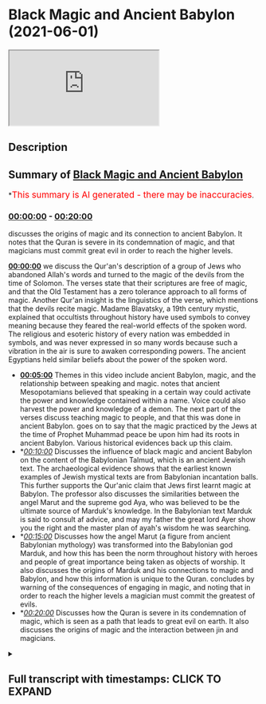 # Black Magic and Ancient Babylon (2021-06-01)

<iframe loading='lazy' src='https://www.youtube.com/embed/dLQAEBFakr8'></iframe>

## Description

## Summary of [Black Magic and Ancient Babylon](https://www.youtube.com/watch?v=dLQAEBFakr8)

\*<span style="color:red; font-size:125%">This summary is AI generated - there may be inaccuracies</span>.

### [00:00:00](https://www.youtube.com/watch?v=dLQAEBFakr8\&t=0) - [00:20:00](https://www.youtube.com/watch?v=dLQAEBFakr8\&t=1200)

discusses the origins of magic and its connection to ancient Babylon. It notes that the Quran is severe in its condemnation of magic, and that magicians must commit great evil in order to reach the higher levels.

**[00:00:00](https://www.youtube.com/watch?v=dLQAEBFakr8\&t=0)**  we discuss the Qur'an's description of a group of Jews who abandoned Allah's words and turned to the magic of the devils from the time of Solomon. The verses state that their scriptures are free of magic, and that the Old Testament has a zero tolerance approach to all forms of magic. Another Qur'an insight is the linguistics of the verse, which mentions that the devils recite magic. Madame Blavatsky, a 19th century mystic, explained that occultists throughout history have used symbols to convey meaning because they feared the real-world effects of the spoken word. The religious and esoteric history of every nation was embedded in symbols, and was never expressed in so many words because such a vibration in the air is sure to awaken corresponding powers. The ancient Egyptians held similar beliefs about the power of the spoken word.

*   **[00:05:00](https://www.youtube.com/watch?v=dLQAEBFakr8\&t=300)** Themes in this video include ancient Babylon, magic, and the relationship between speaking and magic.  notes that ancient Mesopotamians believed that speaking in a certain way could activate the power and knowledge contained within a name. Voice could also harvest the power and knowledge of a demon. The next part of the verses discuss teaching magic to people, and that this was done in ancient Babylon.  goes on to say that the magic practiced by the Jews at the time of Prophet Muhammad peace be upon him had its roots in ancient Babylon. Various historical evidences back up this claim.
*   \**[00:10:00](https://www.youtube.com/watch?v=dLQAEBFakr8\&t=600)* Discusses the influence of black magic and ancient Babylon on the content of the Babylonian Talmud, which is an ancient Jewish text. The archaeological evidence shows that the earliest known examples of Jewish mystical texts are from Babylonian incantation balls. This further supports the Qur'anic claim that Jews first learnt magic at Babylon. The professor also discusses the similarities between the angel Marut and the supreme god Aya, who was believed to be the ultimate source of Marduk's knowledge. In the Babylonian text Marduk is said to consult af advice, and may my father the great lord Ayer show you the right and the master plan of ayah's wisdom he was searching.
*   \**[00:15:00](https://www.youtube.com/watch?v=dLQAEBFakr8\&t=900)* Discusses how the angel Marut (a figure from ancient Babylonian mythology) was transformed into the Babylonian god Marduk, and how this has been the norm throughout history with heroes and people of great importance being taken as objects of worship. It also discusses the origins of Marduk and his connections to magic and Babylon, and how this information is unique to the Quran.  concludes by warning of the consequences of engaging in magic, and noting that in order to reach the higher levels a magician must commit the greatest of evils.
*   \**[00:20:00](https://www.youtube.com/watch?v=dLQAEBFakr8\&t=1200)* Discusses how the Quran is severe in its condemnation of magic, which is seen as a path that leads to great evil on earth. It also discusses the origins of magic and the interaction between jin and magicians.

<details><summary><h2>Full transcript with timestamps: CLICK TO EXPAND</h2></summary>

[0:00:04](https://youtu.be/dLQAEBFakr8?t=4) in this video we are going to see that\
[0:00:06](https://youtu.be/dLQAEBFakr8?t=6) the quran contains a wealth of\
[0:00:08](https://youtu.be/dLQAEBFakr8?t=8) information about the world of the\
[0:00:10](https://youtu.be/dLQAEBFakr8?t=10) occult\
[0:00:11](https://youtu.be/dLQAEBFakr8?t=11) our analysis will focus on the second\
[0:00:13](https://youtu.be/dLQAEBFakr8?t=13) chapter of the quran\
[0:00:15](https://youtu.be/dLQAEBFakr8?t=15) known as surah al-baqarah in particular\
[0:00:18](https://youtu.be/dLQAEBFakr8?t=18) verses 101-102\
[0:00:21](https://youtu.be/dLQAEBFakr8?t=21) we will analyze these verses from the\
[0:00:23](https://youtu.be/dLQAEBFakr8?t=23) perspective of history and archaeology\
[0:00:26](https://youtu.be/dLQAEBFakr8?t=26) the verses begin by saying and when a\
[0:00:28](https://youtu.be/dLQAEBFakr8?t=28) messenger from allah\
[0:00:30](https://youtu.be/dLQAEBFakr8?t=30) came to them confirming that which was\
[0:00:32](https://youtu.be/dLQAEBFakr8?t=32) with them the children of israel\
[0:00:34](https://youtu.be/dLQAEBFakr8?t=34) a party of those who had been given the\
[0:00:36](https://youtu.be/dLQAEBFakr8?t=36) scripture\
[0:00:37](https://youtu.be/dLQAEBFakr8?t=37) through the scripture of allah behind\
[0:00:39](https://youtu.be/dLQAEBFakr8?t=39) their backs as if they did not know\
[0:00:41](https://youtu.be/dLQAEBFakr8?t=41) what it contained and they followed\
[0:00:43](https://youtu.be/dLQAEBFakr8?t=43) instead what the devils had recited\
[0:00:45](https://youtu.be/dLQAEBFakr8?t=45) during the reign of solomon the\
[0:00:48](https://youtu.be/dLQAEBFakr8?t=48) classical muslim exegetes\
[0:00:50](https://youtu.be/dLQAEBFakr8?t=50) ibn kethir and tabari both explained\
[0:00:53](https://youtu.be/dLQAEBFakr8?t=53) that the quran here is referring to a\
[0:00:56](https://youtu.be/dLQAEBFakr8?t=56) faction of jews\
[0:00:57](https://youtu.be/dLQAEBFakr8?t=57) at the time of muhammad peace be upon\
[0:00:59](https://youtu.be/dLQAEBFakr8?t=59) him who rejected him\
[0:01:01](https://youtu.be/dLQAEBFakr8?t=61) despite knowing he was a messenger the\
[0:01:03](https://youtu.be/dLQAEBFakr8?t=63) quran rebukes them\
[0:01:05](https://youtu.be/dLQAEBFakr8?t=65) for not acting upon this knowledge of\
[0:01:07](https://youtu.be/dLQAEBFakr8?t=67) his prophethood\
[0:01:08](https://youtu.be/dLQAEBFakr8?t=68) which is contained in their very own\
[0:01:10](https://youtu.be/dLQAEBFakr8?t=70) scriptures\
[0:01:11](https://youtu.be/dLQAEBFakr8?t=71) they are accused of abandoning their\
[0:01:13](https://youtu.be/dLQAEBFakr8?t=73) scriptures and instead\
[0:01:14](https://youtu.be/dLQAEBFakr8?t=74) resorting to practicing the magic of\
[0:01:16](https://youtu.be/dLQAEBFakr8?t=76) their ancestors from the time of solomon\
[0:01:19](https://youtu.be/dLQAEBFakr8?t=79) there are a number of amazing insights\
[0:01:21](https://youtu.be/dLQAEBFakr8?t=81) to note here\
[0:01:22](https://youtu.be/dLQAEBFakr8?t=82) firstly we can see that the quran makes\
[0:01:25](https://youtu.be/dLQAEBFakr8?t=85) an important distinction\
[0:01:26](https://youtu.be/dLQAEBFakr8?t=86) between scripture and the works of\
[0:01:28](https://youtu.be/dLQAEBFakr8?t=88) devils namely that of magic\
[0:01:31](https://youtu.be/dLQAEBFakr8?t=91) the quran states that a party of jews\
[0:01:34](https://youtu.be/dLQAEBFakr8?t=94) abandoned allah's words\
[0:01:35](https://youtu.be/dLQAEBFakr8?t=95) and turned to the magic of devils\
[0:01:38](https://youtu.be/dLQAEBFakr8?t=98) implying that their scriptures are free\
[0:01:39](https://youtu.be/dLQAEBFakr8?t=99) of magic\
[0:01:41](https://youtu.be/dLQAEBFakr8?t=101) if we compare the old testament with\
[0:01:43](https://youtu.be/dLQAEBFakr8?t=103) rabbinic writings\
[0:01:44](https://youtu.be/dLQAEBFakr8?t=104) we find that this is the case the old\
[0:01:46](https://youtu.be/dLQAEBFakr8?t=106) testament states\
[0:01:48](https://youtu.be/dLQAEBFakr8?t=108) you shall not permit a sorceress to live\
[0:01:51](https://youtu.be/dLQAEBFakr8?t=111) mediums and necromancers shall surely be\
[0:01:53](https://youtu.be/dLQAEBFakr8?t=113) put to death\
[0:01:55](https://youtu.be/dLQAEBFakr8?t=115) let no one be found among you who\
[0:01:56](https://youtu.be/dLQAEBFakr8?t=116) interprets omens\
[0:01:58](https://youtu.be/dLQAEBFakr8?t=118) we can see that the old testament has a\
[0:02:01](https://youtu.be/dLQAEBFakr8?t=121) zero tolerance approach to all forms of\
[0:02:03](https://youtu.be/dLQAEBFakr8?t=123) magic\
[0:02:04](https://youtu.be/dLQAEBFakr8?t=124) by comparison rabbinic texts such as the\
[0:02:07](https://youtu.be/dLQAEBFakr8?t=127) talmud are full of occult teachings\
[0:02:09](https://youtu.be/dLQAEBFakr8?t=129) rabbi wrote i see in the\
[0:02:12](https://youtu.be/dLQAEBFakr8?t=132) babylonian talmud\
[0:02:13](https://youtu.be/dLQAEBFakr8?t=133) many things which were permitted from\
[0:02:15](https://youtu.be/dLQAEBFakr8?t=135) the realm of fortune telling\
[0:02:16](https://youtu.be/dLQAEBFakr8?t=136) incantations and witchcraft these are\
[0:02:19](https://youtu.be/dLQAEBFakr8?t=139) innumerable\
[0:02:20](https://youtu.be/dLQAEBFakr8?t=140) here are just some examples of occultism\
[0:02:22](https://youtu.be/dLQAEBFakr8?t=142) in the talmud\
[0:02:24](https://youtu.be/dLQAEBFakr8?t=144) if one wishes to see demons let him take\
[0:02:27](https://youtu.be/dLQAEBFakr8?t=147) the afterbirth of a black\
[0:02:28](https://youtu.be/dLQAEBFakr8?t=148) shikat let him roast it in fire and\
[0:02:31](https://youtu.be/dLQAEBFakr8?t=151) grind it to powder\
[0:02:32](https://youtu.be/dLQAEBFakr8?t=152) and then let him put some into his eye\
[0:02:36](https://youtu.be/dLQAEBFakr8?t=156) what is an approved amulet one that has\
[0:02:39](https://youtu.be/dLQAEBFakr8?t=159) healed once\
[0:02:40](https://youtu.be/dLQAEBFakr8?t=160) a second time and a third time\
[0:02:43](https://youtu.be/dLQAEBFakr8?t=163) the course of the constellations and the\
[0:02:45](https://youtu.be/dLQAEBFakr8?t=165) zodiac has influence as a natural law\
[0:02:47](https://youtu.be/dLQAEBFakr8?t=167) upon the world\
[0:02:48](https://youtu.be/dLQAEBFakr8?t=168) and everything depends upon it longevity\
[0:02:51](https://youtu.be/dLQAEBFakr8?t=171) children and finances\
[0:02:53](https://youtu.be/dLQAEBFakr8?t=173) it's clear that the talmud promotes a\
[0:02:55](https://youtu.be/dLQAEBFakr8?t=175) whole host of occult practices\
[0:02:57](https://youtu.be/dLQAEBFakr8?t=177) including sorcery amulets and astrology\
[0:03:01](https://youtu.be/dLQAEBFakr8?t=181) we've seen that these are all practices\
[0:03:03](https://youtu.be/dLQAEBFakr8?t=183) that the old testament deems punishable\
[0:03:05](https://youtu.be/dLQAEBFakr8?t=185) by death\
[0:03:06](https://youtu.be/dLQAEBFakr8?t=186) scripture and rabbinic writings are\
[0:03:08](https://youtu.be/dLQAEBFakr8?t=188) completely at odds\
[0:03:09](https://youtu.be/dLQAEBFakr8?t=189) when it comes to the permissibility of\
[0:03:11](https://youtu.be/dLQAEBFakr8?t=191) magic just as the quran states\
[0:03:14](https://youtu.be/dLQAEBFakr8?t=194) another quranic insight is the fact that\
[0:03:17](https://youtu.be/dLQAEBFakr8?t=197) the verse is addressing a group of jews\
[0:03:19](https://youtu.be/dLQAEBFakr8?t=199) who are contemporary to the prophet\
[0:03:21](https://youtu.be/dLQAEBFakr8?t=201) muhammad peace be upon him\
[0:03:23](https://youtu.be/dLQAEBFakr8?t=203) and making the claim that they were\
[0:03:24](https://youtu.be/dLQAEBFakr8?t=204) following the magic of devils from the\
[0:03:26](https://youtu.be/dLQAEBFakr8?t=206) time of solomon\
[0:03:28](https://youtu.be/dLQAEBFakr8?t=208) given that solomon is from the 10th\
[0:03:30](https://youtu.be/dLQAEBFakr8?t=210) century bce\
[0:03:31](https://youtu.be/dLQAEBFakr8?t=211) and the quran was revealed in the 7th\
[0:03:33](https://youtu.be/dLQAEBFakr8?t=213) century ce\
[0:03:34](https://youtu.be/dLQAEBFakr8?t=214) this points to a continuous magic\
[0:03:36](https://youtu.be/dLQAEBFakr8?t=216) tradition of at least one and a half\
[0:03:38](https://youtu.be/dLQAEBFakr8?t=218) thousand years\
[0:03:40](https://youtu.be/dLQAEBFakr8?t=220) if this really is the case then we would\
[0:03:42](https://youtu.be/dLQAEBFakr8?t=222) expect jewish practitioners\
[0:03:44](https://youtu.be/dLQAEBFakr8?t=224) to have mastered these dark arts over\
[0:03:46](https://youtu.be/dLQAEBFakr8?t=226) such a long period of time\
[0:03:48](https://youtu.be/dLQAEBFakr8?t=228) this is exactly what we find in the\
[0:03:50](https://youtu.be/dLQAEBFakr8?t=230) world of magic\
[0:03:51](https://youtu.be/dLQAEBFakr8?t=231) for centuries jewish mythicism such as\
[0:03:54](https://youtu.be/dLQAEBFakr8?t=234) kabbalah\
[0:03:55](https://youtu.be/dLQAEBFakr8?t=235) and jewish numerology known as gematria\
[0:03:57](https://youtu.be/dLQAEBFakr8?t=237) have been fundamental to occultism\
[0:04:00](https://youtu.be/dLQAEBFakr8?t=240) to this day anyone who is serious about\
[0:04:03](https://youtu.be/dLQAEBFakr8?t=243) the occult\
[0:04:04](https://youtu.be/dLQAEBFakr8?t=244) must study these jewish systems as they\
[0:04:06](https://youtu.be/dLQAEBFakr8?t=246) are considered foundational\
[0:04:08](https://youtu.be/dLQAEBFakr8?t=248) yet another quranic insight can be found\
[0:04:10](https://youtu.be/dLQAEBFakr8?t=250) in the linguistics of this verse\
[0:04:12](https://youtu.be/dLQAEBFakr8?t=252) note the word recited devils are said to\
[0:04:15](https://youtu.be/dLQAEBFakr8?t=255) recite\
[0:04:16](https://youtu.be/dLQAEBFakr8?t=256) magic the use of spoken incantations\
[0:04:20](https://youtu.be/dLQAEBFakr8?t=260) and evocations are in fact a major part\
[0:04:23](https://youtu.be/dLQAEBFakr8?t=263) of magic\
[0:04:24](https://youtu.be/dLQAEBFakr8?t=264) madame blavatsky was a highly\
[0:04:26](https://youtu.be/dLQAEBFakr8?t=266) influential 19th century mystic\
[0:04:29](https://youtu.be/dLQAEBFakr8?t=269) she explained that occultists throughout\
[0:04:31](https://youtu.be/dLQAEBFakr8?t=271) history\
[0:04:32](https://youtu.be/dLQAEBFakr8?t=272) have used symbols to convey meaning\
[0:04:34](https://youtu.be/dLQAEBFakr8?t=274) because they feared the real-world\
[0:04:36](https://youtu.be/dLQAEBFakr8?t=276) effects\
[0:04:37](https://youtu.be/dLQAEBFakr8?t=277) of the spoken word the religious and\
[0:04:40](https://youtu.be/dLQAEBFakr8?t=280) esoteric history of every nation\
[0:04:42](https://youtu.be/dLQAEBFakr8?t=282) was embedded in symbols it was never\
[0:04:46](https://youtu.be/dLQAEBFakr8?t=286) expressed in so many words\
[0:04:47](https://youtu.be/dLQAEBFakr8?t=287) why because such or another vibration in\
[0:04:50](https://youtu.be/dLQAEBFakr8?t=290) the air\
[0:04:51](https://youtu.be/dLQAEBFakr8?t=291) is sure to awaken corresponding powers\
[0:04:53](https://youtu.be/dLQAEBFakr8?t=293) union with which produces good or bad\
[0:04:55](https://youtu.be/dLQAEBFakr8?t=295) results\
[0:04:57](https://youtu.be/dLQAEBFakr8?t=297) the ancient egyptians held similar\
[0:04:59](https://youtu.be/dLQAEBFakr8?t=299) beliefs about the power of the spoken\
[0:05:01](https://youtu.be/dLQAEBFakr8?t=301) word\
[0:05:02](https://youtu.be/dLQAEBFakr8?t=302) the commonly found phrases magic of\
[0:05:04](https://youtu.be/dLQAEBFakr8?t=304) their mouths\
[0:05:05](https://youtu.be/dLQAEBFakr8?t=305) and spells of their utterances show the\
[0:05:08](https://youtu.be/dLQAEBFakr8?t=308) close relationship between speaking and\
[0:05:10](https://youtu.be/dLQAEBFakr8?t=310) magic\
[0:05:11](https://youtu.be/dLQAEBFakr8?t=311) the two were treated as more or less\
[0:05:12](https://youtu.be/dLQAEBFakr8?t=312) equivalent\
[0:05:14](https://youtu.be/dLQAEBFakr8?t=314) the ancient mesopotamians also believed\
[0:05:16](https://youtu.be/dLQAEBFakr8?t=316) that incantations\
[0:05:18](https://youtu.be/dLQAEBFakr8?t=318) had to be spoken in a certain way in\
[0:05:20](https://youtu.be/dLQAEBFakr8?t=320) order for them to be effective\
[0:05:23](https://youtu.be/dLQAEBFakr8?t=323) voice can harvest the power and\
[0:05:24](https://youtu.be/dLQAEBFakr8?t=324) knowledge contained within a name\
[0:05:26](https://youtu.be/dLQAEBFakr8?t=326) the incantation and names contained in\
[0:05:29](https://youtu.be/dLQAEBFakr8?t=329) them had to be pronounced in a special\
[0:05:31](https://youtu.be/dLQAEBFakr8?t=331) tone of voice\
[0:05:32](https://youtu.be/dLQAEBFakr8?t=332) the word used to describe one speaking\
[0:05:34](https://youtu.be/dLQAEBFakr8?t=334) in this manner lohushu\
[0:05:36](https://youtu.be/dLQAEBFakr8?t=336) is even different from the regular verb\
[0:05:38](https://youtu.be/dLQAEBFakr8?t=338) se and had a meaning similar to\
[0:05:40](https://youtu.be/dLQAEBFakr8?t=340) utter murmur or chant\
[0:05:45](https://youtu.be/dLQAEBFakr8?t=345) the next part of the verses state it was\
[0:05:48](https://youtu.be/dLQAEBFakr8?t=348) not solomon who disbelieved\
[0:05:49](https://youtu.be/dLQAEBFakr8?t=349) but the devils disbelieved teaching\
[0:05:51](https://youtu.be/dLQAEBFakr8?t=351) people magic\
[0:05:53](https://youtu.be/dLQAEBFakr8?t=353) here the quran defends the noble prophet\
[0:05:55](https://youtu.be/dLQAEBFakr8?t=355) solomon clearing him of the false\
[0:05:57](https://youtu.be/dLQAEBFakr8?t=357) accusations of magic\
[0:05:59](https://youtu.be/dLQAEBFakr8?t=359) rabbis and jewish commentators\
[0:06:01](https://youtu.be/dLQAEBFakr8?t=361) throughout history have claimed that\
[0:06:03](https://youtu.be/dLQAEBFakr8?t=363) solomon was a master magician\
[0:06:05](https://youtu.be/dLQAEBFakr8?t=365) for example the talmud claims that\
[0:06:07](https://youtu.be/dLQAEBFakr8?t=367) solomon possessed a magical ring\
[0:06:09](https://youtu.be/dLQAEBFakr8?t=369) that was the source of his ability to\
[0:06:11](https://youtu.be/dLQAEBFakr8?t=371) control devils\
[0:06:12](https://youtu.be/dLQAEBFakr8?t=372) the talmud narrates the following story\
[0:06:15](https://youtu.be/dLQAEBFakr8?t=375) the demon asmodius said to solomon give\
[0:06:18](https://youtu.be/dLQAEBFakr8?t=378) me your ring with god's name engraved on\
[0:06:21](https://youtu.be/dLQAEBFakr8?t=381) it\
[0:06:21](https://youtu.be/dLQAEBFakr8?t=381) and i will show you my strength solomon\
[0:06:25](https://youtu.be/dLQAEBFakr8?t=385) gave him his ring\
[0:06:26](https://youtu.be/dLQAEBFakr8?t=386) asmodius swallowed the ring and grew\
[0:06:29](https://youtu.be/dLQAEBFakr8?t=389) until he placed\
[0:06:30](https://youtu.be/dLQAEBFakr8?t=390) one wing in the heaven and one wing on\
[0:06:32](https://youtu.be/dLQAEBFakr8?t=392) the earth\
[0:06:33](https://youtu.be/dLQAEBFakr8?t=393) he threw solomon a distance of 400\
[0:06:36](https://youtu.be/dLQAEBFakr8?t=396) parasangs\
[0:06:37](https://youtu.be/dLQAEBFakr8?t=397) i.e over one thousand miles with solomon\
[0:06:40](https://youtu.be/dLQAEBFakr8?t=400) deposed from the throne\
[0:06:41](https://youtu.be/dLQAEBFakr8?t=401) as modius took his place while asmodius\
[0:06:45](https://youtu.be/dLQAEBFakr8?t=405) was impersonating solomon\
[0:06:46](https://youtu.be/dLQAEBFakr8?t=406) he demanded that solomon's mother engage\
[0:06:49](https://youtu.be/dLQAEBFakr8?t=409) in sexual intercourse with him\
[0:06:51](https://youtu.be/dLQAEBFakr8?t=411) once the jewish council heard this they\
[0:06:53](https://youtu.be/dLQAEBFakr8?t=413) understood that this was an impostor\
[0:06:55](https://youtu.be/dLQAEBFakr8?t=415) and not actually solomon they brought\
[0:06:57](https://youtu.be/dLQAEBFakr8?t=417) solomon and gave him a ring on which the\
[0:06:59](https://youtu.be/dLQAEBFakr8?t=419) name of god was carved\
[0:07:00](https://youtu.be/dLQAEBFakr8?t=420) when solomon entered asmodius saw him\
[0:07:03](https://youtu.be/dLQAEBFakr8?t=423) and fled\
[0:07:04](https://youtu.be/dLQAEBFakr8?t=424) followers of judaism need to realize\
[0:07:07](https://youtu.be/dLQAEBFakr8?t=427) that such rabbinic teachings\
[0:07:08](https://youtu.be/dLQAEBFakr8?t=428) actually go against the old testament\
[0:07:10](https://youtu.be/dLQAEBFakr8?t=430) which we've already seen\
[0:07:12](https://youtu.be/dLQAEBFakr8?t=432) strictly prohibits all forms of magic\
[0:07:15](https://youtu.be/dLQAEBFakr8?t=435) rabbis have therefore created\
[0:07:16](https://youtu.be/dLQAEBFakr8?t=436) contradictions\
[0:07:17](https://youtu.be/dLQAEBFakr8?t=437) within the religion itself the quran\
[0:07:20](https://youtu.be/dLQAEBFakr8?t=440) clarifies\
[0:07:21](https://youtu.be/dLQAEBFakr8?t=441) that a magical trinket was not the\
[0:07:23](https://youtu.be/dLQAEBFakr8?t=443) source of solomon's power\
[0:07:24](https://youtu.be/dLQAEBFakr8?t=444) rather allah himself was the source of\
[0:07:27](https://youtu.be/dLQAEBFakr8?t=447) solomon's miraculous ability\
[0:07:28](https://youtu.be/dLQAEBFakr8?t=448) to subjugate devils and control animals\
[0:07:32](https://youtu.be/dLQAEBFakr8?t=452) solomon's abilities are no different to\
[0:07:34](https://youtu.be/dLQAEBFakr8?t=454) the miracles that allah bestowed upon\
[0:07:36](https://youtu.be/dLQAEBFakr8?t=456) other israelite prophets\
[0:07:37](https://youtu.be/dLQAEBFakr8?t=457) such as moses we can see that the quran\
[0:07:40](https://youtu.be/dLQAEBFakr8?t=460) resolves the confusion\
[0:07:41](https://youtu.be/dLQAEBFakr8?t=461) that is present within judaism\
[0:07:45](https://youtu.be/dLQAEBFakr8?t=465) the next part of the verses state\
[0:07:47](https://youtu.be/dLQAEBFakr8?t=467) teaching people magic\
[0:07:49](https://youtu.be/dLQAEBFakr8?t=469) and that which was revealed to the two\
[0:07:51](https://youtu.be/dLQAEBFakr8?t=471) angels at babylon\
[0:07:53](https://youtu.be/dLQAEBFakr8?t=473) here the quran makes the claim that\
[0:07:55](https://youtu.be/dLQAEBFakr8?t=475) babylon was a major epicenter for magic\
[0:07:58](https://youtu.be/dLQAEBFakr8?t=478) thanks to modern archaeological\
[0:07:59](https://youtu.be/dLQAEBFakr8?t=479) discoveries we now know\
[0:08:01](https://youtu.be/dLQAEBFakr8?t=481) that babylonians laid the foundation for\
[0:08:04](https://youtu.be/dLQAEBFakr8?t=484) magical practices used all around the\
[0:08:06](https://youtu.be/dLQAEBFakr8?t=486) world\
[0:08:07](https://youtu.be/dLQAEBFakr8?t=487) for example astrology is one of the core\
[0:08:09](https://youtu.be/dLQAEBFakr8?t=489) sciences in magic today\
[0:08:11](https://youtu.be/dLQAEBFakr8?t=491) the babylonians were the first people to\
[0:08:13](https://youtu.be/dLQAEBFakr8?t=493) apply myths to constellations\
[0:08:15](https://youtu.be/dLQAEBFakr8?t=495) and describe the 12 signs of the zodiac\
[0:08:18](https://youtu.be/dLQAEBFakr8?t=498) enuma anu enlil is a series of\
[0:08:21](https://youtu.be/dLQAEBFakr8?t=501) babylonian tablets\
[0:08:22](https://youtu.be/dLQAEBFakr8?t=502) that represent the oldest astrological\
[0:08:24](https://youtu.be/dLQAEBFakr8?t=504) writings in the world\
[0:08:26](https://youtu.be/dLQAEBFakr8?t=506) the conquest of asia by alexander the\
[0:08:29](https://youtu.be/dLQAEBFakr8?t=509) great\
[0:08:30](https://youtu.be/dLQAEBFakr8?t=510) exposed the greeks to babylonian culture\
[0:08:33](https://youtu.be/dLQAEBFakr8?t=513) they took the babylonian system of\
[0:08:34](https://youtu.be/dLQAEBFakr8?t=514) astrology developed it\
[0:08:36](https://youtu.be/dLQAEBFakr8?t=516) and spread it all around the world\
[0:08:39](https://youtu.be/dLQAEBFakr8?t=519) another claim being made here by the\
[0:08:40](https://youtu.be/dLQAEBFakr8?t=520) quran\
[0:08:41](https://youtu.be/dLQAEBFakr8?t=521) is that the magic of the jews at the\
[0:08:43](https://youtu.be/dLQAEBFakr8?t=523) time of prophet muhammad\
[0:08:45](https://youtu.be/dLQAEBFakr8?t=525) peace be upon him had its roots in\
[0:08:47](https://youtu.be/dLQAEBFakr8?t=527) ancient babylon\
[0:08:48](https://youtu.be/dLQAEBFakr8?t=528) a number of historical evidences both\
[0:08:51](https://youtu.be/dLQAEBFakr8?t=531) textual\
[0:08:51](https://youtu.be/dLQAEBFakr8?t=531) and archaeological support this claim\
[0:08:54](https://youtu.be/dLQAEBFakr8?t=534) the talmud is a written compilation of\
[0:08:56](https://youtu.be/dLQAEBFakr8?t=536) rabbinic discussions\
[0:08:58](https://youtu.be/dLQAEBFakr8?t=538) that comprise the foundation of jewish\
[0:09:00](https://youtu.be/dLQAEBFakr8?t=540) law two different versions of the talmud\
[0:09:02](https://youtu.be/dLQAEBFakr8?t=542) were produced\
[0:09:03](https://youtu.be/dLQAEBFakr8?t=543) the jerusalem talmud and the babylonian\
[0:09:05](https://youtu.be/dLQAEBFakr8?t=545) talmud\
[0:09:06](https://youtu.be/dLQAEBFakr8?t=546) with the former produced in the land of\
[0:09:08](https://youtu.be/dLQAEBFakr8?t=548) israel and the latter in babylon\
[0:09:11](https://youtu.be/dLQAEBFakr8?t=551) when contrasting the two scholars have\
[0:09:13](https://youtu.be/dLQAEBFakr8?t=553) observed that the babylonian talmud\
[0:09:15](https://youtu.be/dLQAEBFakr8?t=555) is comparatively full of references to\
[0:09:17](https://youtu.be/dLQAEBFakr8?t=557) demons and magic\
[0:09:19](https://youtu.be/dLQAEBFakr8?t=559) a perfect example that illustrates this\
[0:09:21](https://youtu.be/dLQAEBFakr8?t=561) difference can be found in the old\
[0:09:23](https://youtu.be/dLQAEBFakr8?t=563) testament book of ecclesiastes\
[0:09:26](https://youtu.be/dLQAEBFakr8?t=566) i acquired male and female singers and a\
[0:09:28](https://youtu.be/dLQAEBFakr8?t=568) harem as well\
[0:09:30](https://youtu.be/dLQAEBFakr8?t=570) compare the babylonian and jerusalem\
[0:09:32](https://youtu.be/dLQAEBFakr8?t=572) talmudic commentaries on this verse\
[0:09:35](https://youtu.be/dLQAEBFakr8?t=575) here in babylonia they interpreted these\
[0:09:37](https://youtu.be/dLQAEBFakr8?t=577) words in the following manner\
[0:09:39](https://youtu.be/dLQAEBFakr8?t=579) male demons and female demons\
[0:09:43](https://youtu.be/dLQAEBFakr8?t=583) in the land of israel they said that\
[0:09:45](https://youtu.be/dLQAEBFakr8?t=585) these words are referring to carriages\
[0:09:50](https://youtu.be/dLQAEBFakr8?t=590) this supports the quran's claims about\
[0:09:52](https://youtu.be/dLQAEBFakr8?t=592) the babylonian roots of jewish magic\
[0:09:54](https://youtu.be/dLQAEBFakr8?t=594) as those jews who were exiled to babylon\
[0:09:57](https://youtu.be/dLQAEBFakr8?t=597) were exposed to\
[0:09:58](https://youtu.be/dLQAEBFakr8?t=598) and influenced by its magical culture\
[0:10:01](https://youtu.be/dLQAEBFakr8?t=601) we can see this influence reflected in\
[0:10:03](https://youtu.be/dLQAEBFakr8?t=603) the content of the babylonian talmud\
[0:10:06](https://youtu.be/dLQAEBFakr8?t=606) from an archaeological perspective the\
[0:10:08](https://youtu.be/dLQAEBFakr8?t=608) earliest known examples of jewish\
[0:10:10](https://youtu.be/dLQAEBFakr8?t=610) mystical texts\
[0:10:11](https://youtu.be/dLQAEBFakr8?t=611) are babylonian incantation balls this\
[0:10:14](https://youtu.be/dLQAEBFakr8?t=614) further supports the quran's claim\
[0:10:16](https://youtu.be/dLQAEBFakr8?t=616) that jews first learnt magic at babylon\
[0:10:19](https://youtu.be/dLQAEBFakr8?t=619) professor shawl shackhead wrote\
[0:10:21](https://youtu.be/dLQAEBFakr8?t=621) the jewish aramaic balls also have the\
[0:10:24](https://youtu.be/dLQAEBFakr8?t=624) earliest examples\
[0:10:25](https://youtu.be/dLQAEBFakr8?t=625) of hecalot or jewish mystical texts\
[0:10:29](https://youtu.be/dLQAEBFakr8?t=629) you also find named jewish rabbis and\
[0:10:31](https://youtu.be/dLQAEBFakr8?t=631) demons\
[0:10:32](https://youtu.be/dLQAEBFakr8?t=632) as well as information about jewish\
[0:10:34](https://youtu.be/dLQAEBFakr8?t=634) legal practice\
[0:10:35](https://youtu.be/dLQAEBFakr8?t=635) moreover the vast majority of\
[0:10:37](https://youtu.be/dLQAEBFakr8?t=637) incantation balls that have been\
[0:10:39](https://youtu.be/dLQAEBFakr8?t=639) excavated in the babylonian region\
[0:10:41](https://youtu.be/dLQAEBFakr8?t=641) are written in jewish aramaic an essay\
[0:10:44](https://youtu.be/dLQAEBFakr8?t=644) on magic balls states that\
[0:10:46](https://youtu.be/dLQAEBFakr8?t=646) the largest number of known incantation\
[0:10:48](https://youtu.be/dLQAEBFakr8?t=648) balls are written in jewish aramaic by\
[0:10:50](https://youtu.be/dLQAEBFakr8?t=650) jewish scribes\
[0:10:52](https://youtu.be/dLQAEBFakr8?t=652) mandaean bowls are the second most\
[0:10:54](https://youtu.be/dLQAEBFakr8?t=654) numerous only then followed by balls in\
[0:10:56](https://youtu.be/dLQAEBFakr8?t=656) syriac\
[0:10:57](https://youtu.be/dLQAEBFakr8?t=657) a handful of balls in arabic and persian\
[0:10:59](https://youtu.be/dLQAEBFakr8?t=659) are also known\
[0:11:01](https://youtu.be/dLQAEBFakr8?t=661) this shows that babylonian jews were\
[0:11:03](https://youtu.be/dLQAEBFakr8?t=663) heavily involved in magic\
[0:11:05](https://youtu.be/dLQAEBFakr8?t=665) historians even go so far as to suggest\
[0:11:08](https://youtu.be/dLQAEBFakr8?t=668) that they achieved a mastery of the dark\
[0:11:09](https://youtu.be/dLQAEBFakr8?t=669) arts\
[0:11:10](https://youtu.be/dLQAEBFakr8?t=670) professor joseph nave wrote magic may\
[0:11:14](https://youtu.be/dLQAEBFakr8?t=674) have been considered to some extent\
[0:11:15](https://youtu.be/dLQAEBFakr8?t=675) a jewish specialization\
[0:11:18](https://youtu.be/dLQAEBFakr8?t=678) the next part of the verses state the\
[0:11:21](https://youtu.be/dLQAEBFakr8?t=681) two angels at babylon\
[0:11:23](https://youtu.be/dLQAEBFakr8?t=683) haroot and marut but they do not teach\
[0:11:26](https://youtu.be/dLQAEBFakr8?t=686) anyone unless they say\
[0:11:27](https://youtu.be/dLQAEBFakr8?t=687) we are a trial so do not disbelieve by\
[0:11:30](https://youtu.be/dLQAEBFakr8?t=690) practicing magic\
[0:11:31](https://youtu.be/dLQAEBFakr8?t=691) here the quran is making the claim that\
[0:11:34](https://youtu.be/dLQAEBFakr8?t=694) two angels\
[0:11:35](https://youtu.be/dLQAEBFakr8?t=695) haroot and marut descended at babylon\
[0:11:38](https://youtu.be/dLQAEBFakr8?t=698) these angels are said to have been sent\
[0:11:40](https://youtu.be/dLQAEBFakr8?t=700) by allah and given knowledge of magic\
[0:11:43](https://youtu.be/dLQAEBFakr8?t=703) as a means of testing mankind is there\
[0:11:45](https://youtu.be/dLQAEBFakr8?t=705) any historical evidence\
[0:11:47](https://youtu.be/dLQAEBFakr8?t=707) for the existence of the angels haroot\
[0:11:49](https://youtu.be/dLQAEBFakr8?t=709) or marut\
[0:11:51](https://youtu.be/dLQAEBFakr8?t=711) there just happens to be some striking\
[0:11:52](https://youtu.be/dLQAEBFakr8?t=712) parallels between the angel marut\
[0:11:55](https://youtu.be/dLQAEBFakr8?t=715) and an entity known as marduk marduk was\
[0:11:58](https://youtu.be/dLQAEBFakr8?t=718) an ancient mesopotamian deity\
[0:12:00](https://youtu.be/dLQAEBFakr8?t=720) who was the chief god of the city of\
[0:12:02](https://youtu.be/dLQAEBFakr8?t=722) babylon marduk is the name commonly\
[0:12:04](https://youtu.be/dLQAEBFakr8?t=724) associated with the deity in modern\
[0:12:06](https://youtu.be/dLQAEBFakr8?t=726) times\
[0:12:07](https://youtu.be/dLQAEBFakr8?t=727) however it was actually pronounced\
[0:12:09](https://youtu.be/dLQAEBFakr8?t=729) marutok in babylonian\
[0:12:11](https://youtu.be/dLQAEBFakr8?t=731) scholars believe that this word is\
[0:12:13](https://youtu.be/dLQAEBFakr8?t=733) derived from the sumerian\
[0:12:14](https://youtu.be/dLQAEBFakr8?t=734) amarutu the quranic marut\
[0:12:18](https://youtu.be/dLQAEBFakr8?t=738) may simply be an arabised version of the\
[0:12:20](https://youtu.be/dLQAEBFakr8?t=740) babylonian marutok\
[0:12:22](https://youtu.be/dLQAEBFakr8?t=742) and sumerian amarutu marduk\
[0:12:25](https://youtu.be/dLQAEBFakr8?t=745) also happens to have been associated\
[0:12:26](https://youtu.be/dLQAEBFakr8?t=746) with magic as far back as the old\
[0:12:28](https://youtu.be/dLQAEBFakr8?t=748) babylonian period\
[0:12:30](https://youtu.be/dLQAEBFakr8?t=750) during babylonian magic rituals priests\
[0:12:33](https://youtu.be/dLQAEBFakr8?t=753) known as asipu\
[0:12:34](https://youtu.be/dLQAEBFakr8?t=754) would impersonate marduk a tablet reads\
[0:12:38](https://youtu.be/dLQAEBFakr8?t=758) the asipo is the image of amarutu\
[0:12:40](https://youtu.be/dLQAEBFakr8?t=760) \[Music]\
[0:12:41](https://youtu.be/dLQAEBFakr8?t=761) marduk was glorified as the greatest of\
[0:12:44](https://youtu.be/dLQAEBFakr8?t=764) exorcists\
[0:12:45](https://youtu.be/dLQAEBFakr8?t=765) a tablet reads upon the utterance of\
[0:12:48](https://youtu.be/dLQAEBFakr8?t=768) amarutu\
[0:12:49](https://youtu.be/dLQAEBFakr8?t=769) exorcist among the gods\
[0:12:52](https://youtu.be/dLQAEBFakr8?t=772) seal that calls upon marduk served as an\
[0:12:54](https://youtu.be/dLQAEBFakr8?t=774) amulet\
[0:12:55](https://youtu.be/dLQAEBFakr8?t=775) it states by the order of amarutu may he\
[0:12:58](https://youtu.be/dLQAEBFakr8?t=778) who was provided with this seal be in\
[0:13:00](https://youtu.be/dLQAEBFakr8?t=780) good health\
[0:13:02](https://youtu.be/dLQAEBFakr8?t=782) marduk was also commonly invoked to ward\
[0:13:04](https://youtu.be/dLQAEBFakr8?t=784) off demons\
[0:13:06](https://youtu.be/dLQAEBFakr8?t=786) the urdug hull writings are a series of\
[0:13:08](https://youtu.be/dLQAEBFakr8?t=788) 16 tablets\
[0:13:09](https://youtu.be/dLQAEBFakr8?t=789) consisting of incantations for\
[0:13:11](https://youtu.be/dLQAEBFakr8?t=791) protection against evil demons\
[0:13:14](https://youtu.be/dLQAEBFakr8?t=794) several of the tablets are in fact hymns\
[0:13:16](https://youtu.be/dLQAEBFakr8?t=796) to marduk\
[0:13:17](https://youtu.be/dLQAEBFakr8?t=797) for example by the invocation of marduk\
[0:13:20](https://youtu.be/dLQAEBFakr8?t=800) ruler of babylon may whatever evil be\
[0:13:23](https://youtu.be/dLQAEBFakr8?t=803) removed from the body of the man\
[0:13:25](https://youtu.be/dLQAEBFakr8?t=805) may the evil otoku demon an evil aloo\
[0:13:28](https://youtu.be/dLQAEBFakr8?t=808) demon stand aside\
[0:13:30](https://youtu.be/dLQAEBFakr8?t=810) marduk was even called the magician of\
[0:13:33](https://youtu.be/dLQAEBFakr8?t=813) the gods\
[0:13:34](https://youtu.be/dLQAEBFakr8?t=814) note in the following inscription that\
[0:13:36](https://youtu.be/dLQAEBFakr8?t=816) marduk is referred to by the name\
[0:13:38](https://youtu.be/dLQAEBFakr8?t=818) asalouhi before the spell of assalohi\
[0:13:41](https://youtu.be/dLQAEBFakr8?t=821) the magician of the gods the parallels\
[0:13:44](https://youtu.be/dLQAEBFakr8?t=824) between marduk\
[0:13:45](https://youtu.be/dLQAEBFakr8?t=825) and the angel marut go beyond their\
[0:13:48](https://youtu.be/dLQAEBFakr8?t=828) names and magical associations\
[0:13:50](https://youtu.be/dLQAEBFakr8?t=830) the supreme god aya was believed to be\
[0:13:53](https://youtu.be/dLQAEBFakr8?t=833) the ultimate source of marduk's\
[0:13:54](https://youtu.be/dLQAEBFakr8?t=834) knowledge\
[0:13:55](https://youtu.be/dLQAEBFakr8?t=835) in the following babylonian text marduk\
[0:13:58](https://youtu.be/dLQAEBFakr8?t=838) is said to consult af advice\
[0:14:01](https://youtu.be/dLQAEBFakr8?t=841) may my father the great lord ayer show\
[0:14:03](https://youtu.be/dLQAEBFakr8?t=843) you the right\
[0:14:04](https://youtu.be/dLQAEBFakr8?t=844) and the master plan of ayah's wisdom he\
[0:14:07](https://youtu.be/dLQAEBFakr8?t=847) marduk was searching\
[0:14:09](https://youtu.be/dLQAEBFakr8?t=849) he was searching there for the supreme\
[0:14:10](https://youtu.be/dLQAEBFakr8?t=850) word of aya's command\
[0:14:13](https://youtu.be/dLQAEBFakr8?t=853) we can see that the relationship between\
[0:14:15](https://youtu.be/dLQAEBFakr8?t=855) marduk and\
[0:14:16](https://youtu.be/dLQAEBFakr8?t=856) ayah is similar to that of the angel\
[0:14:19](https://youtu.be/dLQAEBFakr8?t=859) marut and allah\
[0:14:20](https://youtu.be/dLQAEBFakr8?t=860) with marduk and marut both being\
[0:14:23](https://youtu.be/dLQAEBFakr8?t=863) subservient\
[0:14:23](https://youtu.be/dLQAEBFakr8?t=863) and receiving knowledge from the higher\
[0:14:25](https://youtu.be/dLQAEBFakr8?t=865) authorities aya\
[0:14:26](https://youtu.be/dLQAEBFakr8?t=866) and allah even the name of the city of\
[0:14:30](https://youtu.be/dLQAEBFakr8?t=870) babylon\
[0:14:30](https://youtu.be/dLQAEBFakr8?t=870) has connotations with the quranic angels\
[0:14:33](https://youtu.be/dLQAEBFakr8?t=873) the word babylon\
[0:14:34](https://youtu.be/dLQAEBFakr8?t=874) comes from the ancient mesopotamian\
[0:14:36](https://youtu.be/dLQAEBFakr8?t=876) babilim which means\
[0:14:38](https://youtu.be/dLQAEBFakr8?t=878) gate of the gods this could be a\
[0:14:40](https://youtu.be/dLQAEBFakr8?t=880) reference to its importance as the site\
[0:14:42](https://youtu.be/dLQAEBFakr8?t=882) where angels brought magic to mankind\
[0:14:45](https://youtu.be/dLQAEBFakr8?t=885) hence it was seen as a kind of gateway\
[0:14:47](https://youtu.be/dLQAEBFakr8?t=887) to receiving wisdom from above\
[0:14:49](https://youtu.be/dLQAEBFakr8?t=889) there is in fact a creation myth known\
[0:14:51](https://youtu.be/dLQAEBFakr8?t=891) as enuma elish\
[0:14:53](https://youtu.be/dLQAEBFakr8?t=893) in which marduk is said to have\
[0:14:54](https://youtu.be/dLQAEBFakr8?t=894) commanded the building of babylon\
[0:14:56](https://youtu.be/dLQAEBFakr8?t=896) construct babylon whose building you\
[0:14:58](https://youtu.be/dLQAEBFakr8?t=898) have requested let its brickwork be\
[0:15:00](https://youtu.be/dLQAEBFakr8?t=900) fashioned\
[0:15:01](https://youtu.be/dLQAEBFakr8?t=901) now you may be wondering how is it\
[0:15:03](https://youtu.be/dLQAEBFakr8?t=903) possible that the angel marut\
[0:15:05](https://youtu.be/dLQAEBFakr8?t=905) was transformed into the babylonian god\
[0:15:07](https://youtu.be/dLQAEBFakr8?t=907) marduk\
[0:15:09](https://youtu.be/dLQAEBFakr8?t=909) mankind has a tendency to defy mortals\
[0:15:12](https://youtu.be/dLQAEBFakr8?t=912) this has been the norm throughout\
[0:15:13](https://youtu.be/dLQAEBFakr8?t=913) history with heroes and people of great\
[0:15:16](https://youtu.be/dLQAEBFakr8?t=916) importance being taken as objects of\
[0:15:18](https://youtu.be/dLQAEBFakr8?t=918) worship\
[0:15:18](https://youtu.be/dLQAEBFakr8?t=918) an obvious example is the christian\
[0:15:20](https://youtu.be/dLQAEBFakr8?t=920) elevation of jesus from human messiah\
[0:15:23](https://youtu.be/dLQAEBFakr8?t=923) to god incarnate with regards to marduk\
[0:15:26](https://youtu.be/dLQAEBFakr8?t=926) historians acknowledge that his origins\
[0:15:29](https://youtu.be/dLQAEBFakr8?t=929) are shrouded in mystery\
[0:15:30](https://youtu.be/dLQAEBFakr8?t=930) the scholar daniel block wrote that the\
[0:15:33](https://youtu.be/dLQAEBFakr8?t=933) ultimate origins of marduk remain a\
[0:15:35](https://youtu.be/dLQAEBFakr8?t=935) mystery\
[0:15:36](https://youtu.be/dLQAEBFakr8?t=936) the surviving historical records do\
[0:15:38](https://youtu.be/dLQAEBFakr8?t=938) indicate that marduk\
[0:15:40](https://youtu.be/dLQAEBFakr8?t=940) greatly grew in stature over time the\
[0:15:42](https://youtu.be/dLQAEBFakr8?t=942) babylonian epic\
[0:15:44](https://youtu.be/dLQAEBFakr8?t=944) enuma elish chronicles the rise of\
[0:15:46](https://youtu.be/dLQAEBFakr8?t=946) marduk\
[0:15:47](https://youtu.be/dLQAEBFakr8?t=947) from hero to king of the gods marduk is\
[0:15:50](https://youtu.be/dLQAEBFakr8?t=950) even said to have taken on 50 names and\
[0:15:52](https://youtu.be/dLQAEBFakr8?t=952) attributes\
[0:15:54](https://youtu.be/dLQAEBFakr8?t=954) for us under whatever name he might be\
[0:15:56](https://youtu.be/dLQAEBFakr8?t=956) called he is our god\
[0:15:58](https://youtu.be/dLQAEBFakr8?t=958) so gather round and let us all call him\
[0:16:01](https://youtu.be/dLQAEBFakr8?t=961) by all his fifty names\
[0:16:03](https://youtu.be/dLQAEBFakr8?t=963) as professor marcum geller puts it it is\
[0:16:06](https://youtu.be/dLQAEBFakr8?t=966) clear\
[0:16:07](https://youtu.be/dLQAEBFakr8?t=967) that the principal divine authority\
[0:16:09](https://youtu.be/dLQAEBFakr8?t=969) authenticating the power of incantations\
[0:16:11](https://youtu.be/dLQAEBFakr8?t=971) was aya\
[0:16:12](https://youtu.be/dLQAEBFakr8?t=972) god of wisdom whose role was primary one\
[0:16:15](https://youtu.be/dLQAEBFakr8?t=975) of the innovations of odokhul\
[0:16:17](https://youtu.be/dLQAEBFakr8?t=977) was the increased centrality of marduk\
[0:16:19](https://youtu.be/dLQAEBFakr8?t=979) as the main god of healing\
[0:16:21](https://youtu.be/dLQAEBFakr8?t=981) independent of ayah and no longer acting\
[0:16:23](https://youtu.be/dLQAEBFakr8?t=983) as aya's representative\
[0:16:25](https://youtu.be/dLQAEBFakr8?t=985) at least three tablets of a doghole\
[0:16:27](https://youtu.be/dLQAEBFakr8?t=987) focused primarily\
[0:16:28](https://youtu.be/dLQAEBFakr8?t=988) on marduk's role as the chief\
[0:16:30](https://youtu.be/dLQAEBFakr8?t=990) protagonist which is a major departure\
[0:16:33](https://youtu.be/dLQAEBFakr8?t=993) from his traditional role as aya's\
[0:16:34](https://youtu.be/dLQAEBFakr8?t=994) assistant\
[0:16:36](https://youtu.be/dLQAEBFakr8?t=996) what's incredible is that this\
[0:16:38](https://youtu.be/dLQAEBFakr8?t=998) information about the angel marut\
[0:16:40](https://youtu.be/dLQAEBFakr8?t=1000) and its links to babylon and magic is\
[0:16:43](https://youtu.be/dLQAEBFakr8?t=1003) unique to the quran\
[0:16:44](https://youtu.be/dLQAEBFakr8?t=1004) it's not mentioned anywhere in the bible\
[0:16:46](https://youtu.be/dLQAEBFakr8?t=1006) or rabbinic texts\
[0:16:48](https://youtu.be/dLQAEBFakr8?t=1008) such as the talmud now the god marduk is\
[0:16:51](https://youtu.be/dLQAEBFakr8?t=1011) mentioned once in the bible\
[0:16:52](https://youtu.be/dLQAEBFakr8?t=1012) however very little information is\
[0:16:54](https://youtu.be/dLQAEBFakr8?t=1014) provided and it has no association with\
[0:16:57](https://youtu.be/dLQAEBFakr8?t=1017) magic\
[0:16:57](https://youtu.be/dLQAEBFakr8?t=1017) or angels the final part of the verses\
[0:17:01](https://youtu.be/dLQAEBFakr8?t=1021) state\
[0:17:02](https://youtu.be/dLQAEBFakr8?t=1022) and yet they learn from them that by\
[0:17:04](https://youtu.be/dLQAEBFakr8?t=1024) which they cause separation between a\
[0:17:06](https://youtu.be/dLQAEBFakr8?t=1026) man\
[0:17:06](https://youtu.be/dLQAEBFakr8?t=1026) and his wife and the people learn what\
[0:17:09](https://youtu.be/dLQAEBFakr8?t=1029) harms them\
[0:17:09](https://youtu.be/dLQAEBFakr8?t=1029) and does not benefit them but their\
[0:17:11](https://youtu.be/dLQAEBFakr8?t=1031) children of israel certainly knew\
[0:17:13](https://youtu.be/dLQAEBFakr8?t=1033) that whoever purchased the magic would\
[0:17:15](https://youtu.be/dLQAEBFakr8?t=1035) not having here after any share\
[0:17:17](https://youtu.be/dLQAEBFakr8?t=1037) and wretched is that for which they sold\
[0:17:19](https://youtu.be/dLQAEBFakr8?t=1039) themselves if they only knew\
[0:17:21](https://youtu.be/dLQAEBFakr8?t=1041) here the quran tells us that the angels\
[0:17:23](https://youtu.be/dLQAEBFakr8?t=1043) brought a new type of knowledge\
[0:17:25](https://youtu.be/dLQAEBFakr8?t=1045) something very powerful that can cause a\
[0:17:27](https://youtu.be/dLQAEBFakr8?t=1047) husband and wife to separate\
[0:17:30](https://youtu.be/dLQAEBFakr8?t=1050) now the quran does not go into detail\
[0:17:32](https://youtu.be/dLQAEBFakr8?t=1052) about the exact nature of the magic that\
[0:17:33](https://youtu.be/dLQAEBFakr8?t=1053) descended\
[0:17:34](https://youtu.be/dLQAEBFakr8?t=1054) however notice the mention of the word\
[0:17:36](https://youtu.be/dLQAEBFakr8?t=1056) purchased the quran could be alluding\
[0:17:39](https://youtu.be/dLQAEBFakr8?t=1059) to the transactional nature of\
[0:17:40](https://youtu.be/dLQAEBFakr8?t=1060) interactions between magicians and jinn\
[0:17:43](https://youtu.be/dLQAEBFakr8?t=1063) indeed a common thread that runs through\
[0:17:45](https://youtu.be/dLQAEBFakr8?t=1065) all magic traditions\
[0:17:47](https://youtu.be/dLQAEBFakr8?t=1067) is the concept of working with spiritual\
[0:17:48](https://youtu.be/dLQAEBFakr8?t=1068) entities in order to obtain some worldly\
[0:17:51](https://youtu.be/dLQAEBFakr8?t=1071) benefit or cause harm to others\
[0:17:54](https://youtu.be/dLQAEBFakr8?t=1074) the magician does something for a gin\
[0:17:56](https://youtu.be/dLQAEBFakr8?t=1076) such as praising it or offering a\
[0:17:57](https://youtu.be/dLQAEBFakr8?t=1077) sacrifice\
[0:17:58](https://youtu.be/dLQAEBFakr8?t=1078) and in return the jinn provides a\
[0:18:00](https://youtu.be/dLQAEBFakr8?t=1080) service for the magician\
[0:18:02](https://youtu.be/dLQAEBFakr8?t=1082) also note the mention of the\
[0:18:03](https://youtu.be/dLQAEBFakr8?t=1083) consequences of engaging in magic\
[0:18:06](https://youtu.be/dLQAEBFakr8?t=1086) the quran issues the severe warning that\
[0:18:08](https://youtu.be/dLQAEBFakr8?t=1088) it is at the cost of one's hereafter\
[0:18:11](https://youtu.be/dLQAEBFakr8?t=1091) the magician quite literally has to sell\
[0:18:13](https://youtu.be/dLQAEBFakr8?t=1093) their soul\
[0:18:14](https://youtu.be/dLQAEBFakr8?t=1094) in order for the jinn to comply their\
[0:18:17](https://youtu.be/dLQAEBFakr8?t=1097) reality\
[0:18:17](https://youtu.be/dLQAEBFakr8?t=1097) is that in order to reach the higher\
[0:18:19](https://youtu.be/dLQAEBFakr8?t=1099) levels a magician must commit the\
[0:18:21](https://youtu.be/dLQAEBFakr8?t=1101) greatest of evils\
[0:18:22](https://youtu.be/dLQAEBFakr8?t=1102) which is demonstrated in their\
[0:18:24](https://youtu.be/dLQAEBFakr8?t=1104) philosophy and morality\
[0:18:26](https://youtu.be/dLQAEBFakr8?t=1106) magicians refer to the systems they use\
[0:18:28](https://youtu.be/dLQAEBFakr8?t=1108) as the left-hand path\
[0:18:30](https://youtu.be/dLQAEBFakr8?t=1110) conventional religion is referred to as\
[0:18:32](https://youtu.be/dLQAEBFakr8?t=1112) the right-hand path\
[0:18:33](https://youtu.be/dLQAEBFakr8?t=1113) note what this magician has to say about\
[0:18:35](https://youtu.be/dLQAEBFakr8?t=1115) islam and the right-hand path\
[0:18:37](https://youtu.be/dLQAEBFakr8?t=1117) in a few terms what do you mean by the\
[0:18:39](https://youtu.be/dLQAEBFakr8?t=1119) left-hand path\
[0:18:41](https://youtu.be/dLQAEBFakr8?t=1121) for semantic purposes we use the phrase\
[0:18:45](https://youtu.be/dLQAEBFakr8?t=1125) right-hand path\
[0:18:47](https://youtu.be/dLQAEBFakr8?t=1127) to define those religions or spiritual\
[0:18:49](https://youtu.be/dLQAEBFakr8?t=1129) practices\
[0:18:50](https://youtu.be/dLQAEBFakr8?t=1130) that attempt to submit\
[0:18:54](https://youtu.be/dLQAEBFakr8?t=1134) to a greater force a god a universal\
[0:18:58](https://youtu.be/dLQAEBFakr8?t=1138) principle\
[0:19:00](https://youtu.be/dLQAEBFakr8?t=1140) that unites humanity together\
[0:19:03](https://youtu.be/dLQAEBFakr8?t=1143) so you put me in the buddhists and the\
[0:19:04](https://youtu.be/dLQAEBFakr8?t=1144) hindus in the muslims everybody else\
[0:19:06](https://youtu.be/dLQAEBFakr8?t=1146) all kind of in one category over here\
[0:19:08](https://youtu.be/dLQAEBFakr8?t=1148) and\
[0:19:10](https://youtu.be/dLQAEBFakr8?t=1150) the right-hand path would consist of in\
[0:19:13](https://youtu.be/dLQAEBFakr8?t=1153) religions you'd be familiar with\
[0:19:15](https://youtu.be/dLQAEBFakr8?t=1155) islam is the most radical right-hand\
[0:19:19](https://youtu.be/dLQAEBFakr8?t=1159) path system the very word means\
[0:19:22](https://youtu.be/dLQAEBFakr8?t=1162) submission\
[0:19:24](https://youtu.be/dLQAEBFakr8?t=1164) islam is the most radical right-hand\
[0:19:28](https://youtu.be/dLQAEBFakr8?t=1168) path system the very word means\
[0:19:30](https://youtu.be/dLQAEBFakr8?t=1170) submission\
[0:19:31](https://youtu.be/dLQAEBFakr8?t=1171) this distinction between the left and\
[0:19:33](https://youtu.be/dLQAEBFakr8?t=1173) right hand paths is a very old one\
[0:19:35](https://youtu.be/dLQAEBFakr8?t=1175) that has been recorded as far back as\
[0:19:37](https://youtu.be/dLQAEBFakr8?t=1177) ancient india\
[0:19:39](https://youtu.be/dLQAEBFakr8?t=1179) the left-hand path is based on two main\
[0:19:41](https://youtu.be/dLQAEBFakr8?t=1181) principles\
[0:19:43](https://youtu.be/dLQAEBFakr8?t=1183) firstly self-deification whereas the\
[0:19:46](https://youtu.be/dLQAEBFakr8?t=1186) right-hand path\
[0:19:47](https://youtu.be/dLQAEBFakr8?t=1187) seeks dependence on god followers of the\
[0:19:49](https://youtu.be/dLQAEBFakr8?t=1189) left-hand path seek to become god-like\
[0:19:52](https://youtu.be/dLQAEBFakr8?t=1192) the conventional acts of disbelief that\
[0:19:54](https://youtu.be/dLQAEBFakr8?t=1194) magicians take part in\
[0:19:55](https://youtu.be/dLQAEBFakr8?t=1195) such as calling upon idols and\
[0:19:57](https://youtu.be/dLQAEBFakr8?t=1197) worshiping the jinn are bad enough\
[0:19:59](https://youtu.be/dLQAEBFakr8?t=1199) but the left hand path takes things to\
[0:20:01](https://youtu.be/dLQAEBFakr8?t=1201) an extreme it reaches new heights of\
[0:20:03](https://youtu.be/dLQAEBFakr8?t=1203) blasphemy\
[0:20:04](https://youtu.be/dLQAEBFakr8?t=1204) with a magician seeking godhood in\
[0:20:06](https://youtu.be/dLQAEBFakr8?t=1206) themselves\
[0:20:07](https://youtu.be/dLQAEBFakr8?t=1207) the second principle of the left-hand\
[0:20:09](https://youtu.be/dLQAEBFakr8?t=1209) path is challenging normative\
[0:20:10](https://youtu.be/dLQAEBFakr8?t=1210) conventions of morality\
[0:20:13](https://youtu.be/dLQAEBFakr8?t=1213) there is a reversal of moral categories\
[0:20:16](https://youtu.be/dLQAEBFakr8?t=1216) evil becomes good impure becomes pure\
[0:20:20](https://youtu.be/dLQAEBFakr8?t=1220) darkness becomes light followers at the\
[0:20:23](https://youtu.be/dLQAEBFakr8?t=1223) left-hand path\
[0:20:24](https://youtu.be/dLQAEBFakr8?t=1224) intentionally break all taboos in order\
[0:20:27](https://youtu.be/dLQAEBFakr8?t=1227) to reconstitute themselves as a divine\
[0:20:29](https://youtu.be/dLQAEBFakr8?t=1229) being\
[0:20:29](https://youtu.be/dLQAEBFakr8?t=1229) operating outside the laws and\
[0:20:31](https://youtu.be/dLQAEBFakr8?t=1231) restrictions of man\
[0:20:33](https://youtu.be/dLQAEBFakr8?t=1233) for example many religions place\
[0:20:35](https://youtu.be/dLQAEBFakr8?t=1235) prohibitions on menstruating women\
[0:20:37](https://youtu.be/dLQAEBFakr8?t=1237) they are forbidden from taking part in\
[0:20:39](https://youtu.be/dLQAEBFakr8?t=1239) certain acts of worship and married\
[0:20:40](https://youtu.be/dLQAEBFakr8?t=1240) women refrain from sexual intimacy\
[0:20:43](https://youtu.be/dLQAEBFakr8?t=1243) the follower of the left-hand path\
[0:20:44](https://youtu.be/dLQAEBFakr8?t=1244) however will purposely seek to violate\
[0:20:47](https://youtu.be/dLQAEBFakr8?t=1247) all of these prohibitions now we can\
[0:20:50](https://youtu.be/dLQAEBFakr8?t=1250) understand\
[0:20:50](https://youtu.be/dLQAEBFakr8?t=1250) why the quran is so severe in its\
[0:20:52](https://youtu.be/dLQAEBFakr8?t=1252) condemnation of magic\
[0:20:54](https://youtu.be/dLQAEBFakr8?t=1254) it is a path that leads the greatest of\
[0:20:56](https://youtu.be/dLQAEBFakr8?t=1256) evils on earth\
[0:20:57](https://youtu.be/dLQAEBFakr8?t=1257) and ultimately the eternal hell fire and\
[0:20:59](https://youtu.be/dLQAEBFakr8?t=1259) hereafter\
[0:21:01](https://youtu.be/dLQAEBFakr8?t=1261) in conclusion we've seen that these\
[0:21:02](https://youtu.be/dLQAEBFakr8?t=1262) short verses of the quran\
[0:21:04](https://youtu.be/dLQAEBFakr8?t=1264) are filled with tremendous insights into\
[0:21:06](https://youtu.be/dLQAEBFakr8?t=1266) different areas of the world of the\
[0:21:08](https://youtu.be/dLQAEBFakr8?t=1268) occult\
[0:21:09](https://youtu.be/dLQAEBFakr8?t=1269) including the jews of babylon the\
[0:21:10](https://youtu.be/dLQAEBFakr8?t=1270) ancient origins of magic\
[0:21:12](https://youtu.be/dLQAEBFakr8?t=1272) and the interaction between jin and\
[0:21:14](https://youtu.be/dLQAEBFakr8?t=1274) magicians\
[0:21:16](https://youtu.be/dLQAEBFakr8?t=1276) to learn more about the world of the\
[0:21:18](https://youtu.be/dLQAEBFakr8?t=1278) occult from an islamic perspective\
[0:21:20](https://youtu.be/dLQAEBFakr8?t=1280) please download your free copy of the\
[0:21:21](https://youtu.be/dLQAEBFakr8?t=1281) book the forbidden prophecies\
[0:21:23](https://youtu.be/dLQAEBFakr8?t=1283) at the link below

</details>
